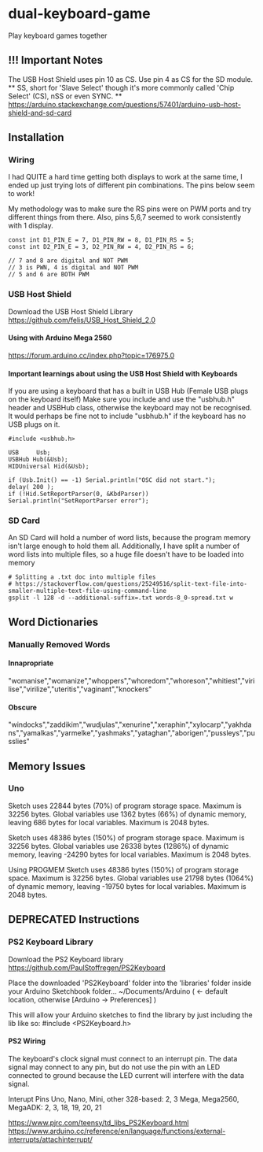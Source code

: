 # dual-keyboard-game
Play keyboard games together

## !!! Important Notes

The USB Host Shield uses pin 10 as CS. Use pin 4 as CS for the SD module.
** SS, short for 'Slave Select' though it's more commonly called 'Chip Select' (CS), nSS or even SYNC. **
https://arduino.stackexchange.com/questions/57401/arduino-usb-host-shield-and-sd-card

## Installation
### Wiring

I had QUITE a hard time getting both displays to work at the same time, I ended up just trying lots of different pin combinations.
The pins below seem to work!

My methodology was to make sure the RS pins were on PWM ports and try different things from there.
Also, pins 5,6,7 seemed to work consistently with 1 display.
```
const int D1_PIN_E = 7, D1_PIN_RW = 8, D1_PIN_RS = 5;
const int D2_PIN_E = 3, D2_PIN_RW = 4, D2_PIN_RS = 6;

// 7 and 8 are digital and NOT PWM
// 3 is PWN, 4 is digital and NOT PWM
// 5 and 6 are BOTH PWM
```

### USB Host Shield
Download the USB Host Shield Library
https://github.com/felis/USB_Host_Shield_2.0

#### Using with Arduino Mega 2560
https://forum.arduino.cc/index.php?topic=176975.0

#### Important learnings about using the USB Host Shield with Keyboards

If you are using a keyboard that has a built in USB Hub (Female USB plugs on the keyboard itself)
Make sure you include and use the "usbhub.h" header and USBHub class, otherwise the keyboard may not be recognised.
It would perhaps be fine not to include "usbhub.h" if the keyboard has no USB plugs on it.
```
#include <usbhub.h>

USB     Usb;
USBHub Hub(&Usb);
HIDUniversal Hid(&Usb);

if (Usb.Init() == -1) Serial.println("OSC did not start.");
delay( 200 );
if (!Hid.SetReportParser(0, &KbdParser)) Serial.println("SetReportParser error");
```

### SD Card
An SD Card will hold a number of word lists, because the program memory isn't large enough to hold them all.
Additionally, I have split a number of word lists into multiple files, so a huge file doesn't have to be loaded into memory

```
# Splitting a .txt doc into multiple files
# https://stackoverflow.com/questions/25249516/split-text-file-into-smaller-multiple-text-file-using-command-line
gsplit -l 128 -d --additional-suffix=.txt words-8_0-spread.txt w
```

## Word Dictionaries
### Manually Removed Words
#### Innapropriate
"womanise","womanize","whoppers","whoredom","whoreson","whitiest","virilise","virilize","uteritis","vaginant","knockers"

#### Obscure
"windocks","zaddikim","wudjulas","xenurine","xeraphin","xylocarp","yakhdans","yamalkas","yarmelke","yashmaks","yataghan","aborigen","pussleys","pusslies"

## Memory Issues
### Uno
Sketch uses 22844 bytes (70%) of program storage space. Maximum is 32256 bytes.
Global variables use 1362 bytes (66%) of dynamic memory, leaving 686 bytes for local variables. Maximum is 2048 bytes.

Sketch uses 48386 bytes (150%) of program storage space. Maximum is 32256 bytes.
Global variables use 26338 bytes (1286%) of dynamic memory, leaving -24290 bytes for local variables. Maximum is 2048 bytes.

Using PROGMEM
Sketch uses 48386 bytes (150%) of program storage space. Maximum is 32256 bytes.
Global variables use 21798 bytes (1064%) of dynamic memory, leaving -19750 bytes for local variables. Maximum is 2048 bytes.

## DEPRECATED Instructions
### PS2 Keyboard Library
Download the PS2 Keyboard library
https://github.com/PaulStoffregen/PS2Keyboard

Place the downloaded 'PS2Keyboard' folder into the 'libraries' folder inside your Arduino Sketchbook folder...
~/Documents/Arduino ( <- default location, otherwise [Arduino -> Preferences] )


This will allow your Arduino sketches to find the library by just including the lib like so:
#include <PS2Keyboard.h>

#### PS2 Wiring

The keyboard's clock signal must connect to an interrupt pin. The data signal may connect to any pin, but do not use the pin with an LED connected to ground because the LED current will interfere with the data signal.

Interupt Pins
Uno, Nano, Mini, other 328-based: 2, 3
Mega, Mega2560, MegaADK: 2, 3, 18, 19, 20, 21

https://www.pjrc.com/teensy/td_libs_PS2Keyboard.html
https://www.arduino.cc/reference/en/language/functions/external-interrupts/attachinterrupt/
